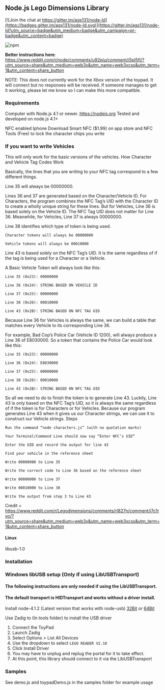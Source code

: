 ## Node.js Lego Dimensions Library

[![Join the chat at https://gitter.im/ags131/node-ld](https://badges.gitter.im/ags131/node-ld.svg)](https://gitter.im/ags131/node-ld?utm_source=badge&utm_medium=badge&utm_campaign=pr-badge&utm_content=badge)

![npm](https://nodei.co/npm/node-ld.png "NPM")

**Better instructions here**: https://www.reddit.com/r/node/comments/u92piu/comment/i5pl5fl/?utm_source=share&utm_medium=web3x&utm_name=web3xcss&utm_term=1&utm_content=share_button

NOTE: This does not currently work for the Xbox version of the toypad. It will connect but no responses will be received. If someone manages to get it working, please let me know so I can make this more compatible.

### Requirements 
Computer with Node.js 4.1 or newer. https://nodejs.org
Tested and developed on node.js 4.1+

NFC enabled Iphone Download Smart NFC ($1.99) on app store and NFC Tools (Free) to lock the character chips you write

### If you want to write Vehicles

 This will only work for the basic versions of the vehicles.
How Character and Vehicle Tag Codes Work

Basically, the lines that you are writing to your NFC tag correspond to a few different things.

Line 35 will always be 00000000.

Lines 36 and 37 are generated based on the Character/Vehicle ID.
For Characters, the program combines the NFC Tag’s UID with the Character ID to create a wholly unique string for these lines.
But for Vehicles, Line 36 is based solely on the Vehicle ID. The NFC Tag UID does not matter for Line 36. Meanwhile, for Vehicles, Line 37 is always 00000000.

Line 38 identifies which type of token is being used.

    Character tokens will always be 00000000

    Vehicle tokens will always be 00010000

Line 43 is based solely on the NFC Tag’s UID. It is the same regardless of if the tag is being used for a Character or a Vehicle.

A Basic Vehicle Token will always look like this:

    Line 35 (0x23): 00000000

    Line 36 (0x24): STRING BASED ON VEHICLE ID

    Line 37 (0x25): 00000000

    Line 38 (0x26): 00010000

    Line 43 (0x2B): STRING BASED ON NFC TAG UID

Because Line 36 for Vehicles is always the same, we can build a table that matches every Vehicle to its corresponding Line 36.

For example, Bad Cop’s Police Car (Vehicle ID 1200), will always produce a Line 36 of E8030000. So a token that contains the Police Car would look like this:

    Line 35 (0x23): 00000000

    Line 36 (0x24): E8030000

    Line 37 (0x25): 00000000

    Line 38 (0x26): 00010000

    Line 43 (0x2B): STRING BASED ON NFC TAG UID

So all we need to do to finish the token is to generate Line 43. Luckily, Line 43 is only based on the NFC Tag’s UID, so it is always the same regardless of if the token is for Characters or for Vehicles. Because our program generates Line 43 when it gives us our Character strings, we can use it to construct our Vehicle strings.
Steps

    Run the command “node characters.js” (with no quotation marks)

    Your Terminal/Command Line should now say “Enter NFC’s UID”

    Enter the UID and record the output for line 43

    Find your vehicle in the reference sheet

    Write 00000000 to Line 35

    Write the correct code to Line 36 based on the reference sheet

    Write 00000000 to Line 37

    Write 00010000 to Line 38

    Write the output from step 3 to Line 43
Credit = https://www.reddit.com/r/Legodimensions/comments/rl827n/comment/i7c1rvo/?utm_source=share&utm_medium=web3x&utm_name=web3xcss&utm_term=1&utm_content=share_button

#### Linux 
libusb-1.0

### Installation

### Windows libUSB setup (Only if using LibUSBTransport)
#### The following instructions are only needed if using the LibUSBTransport. 
#### The default transport is HIDTransport and works without a driver install.
Install node-4.1.2 (Latest version that works with node-usb)
[32Bit](https://nodejs.org/dist/v4.1.2/node-v4.1.2-x86.msi)
or
[64Bit](https://nodejs.org/dist/v4.1.2/node-v4.1.2-x64.msi)

Use Zadig to (In tools folder) to install the USB driver

1. Connect the ToyPad
2. Launch Zadig
3. Select Options > List All Devices
4. Use the dropdown to select `LEGO READER V2.10`
5. Click Install Driver
6. You may have to unplug and replug the portal for it to take effect.
7. At this point, this library should connect to it via the LibUSBTransport

### Samples

See demo.js and toypadDemo.js in the samples folder for example usage



